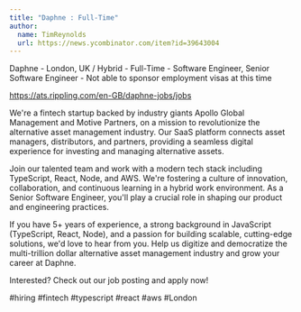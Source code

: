 ```yaml
---
title: "Daphne : Full-Time"
author:
  name: TimReynolds
  url: https://news.ycombinator.com/item?id=39643004
---
```

Daphne - London, UK &#x2F; Hybrid - Full-Time - Software Engineer, Senior Software Engineer - Not able to sponsor employment visas at this time

<a href="https:&#x2F;&#x2F;ats.rippling.com&#x2F;en-GB&#x2F;daphne-jobs&#x2F;jobs" rel="nofollow">https:&#x2F;&#x2F;ats.rippling.com&#x2F;en-GB&#x2F;daphne-jobs&#x2F;jobs</a>

We&#x27;re a fintech startup backed by industry giants Apollo Global Management and Motive Partners, on a mission to revolutionize the alternative asset management industry. Our SaaS platform connects asset managers, distributors, and partners, providing a seamless digital experience for investing and managing alternative assets.

Join our talented team and work with a modern tech stack including TypeScript, React, Node, and AWS. We&#x27;re fostering a culture of innovation, collaboration, and continuous learning in a hybrid work environment. As a Senior Software Engineer, you&#x27;ll play a crucial role in shaping our product and engineering practices.

If you have 5+ years of experience, a strong background in JavaScript (TypeScript, React, Node), and a passion for building scalable, cutting-edge solutions, we&#x27;d love to hear from you. Help us digitize and democratize the multi-trillion dollar alternative asset management industry and grow your career at Daphne.

Interested? Check out our job posting and apply now!

#hiring #fintech #typescript #react #aws #London
